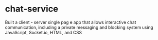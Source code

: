 # chat-service
Built  a  client - server  single  pag e  app  that  allows  interactive  chat  communication,  including  a  private  messaging  and  blocking system using JavaScript, Socket.io, HTML, and CSS
